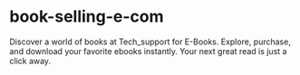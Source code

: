# book-selling-e-com
Discover a world of books at Tech_support for E-Books. Explore, purchase, and download your favorite ebooks instantly. Your next great read is just a click away.
